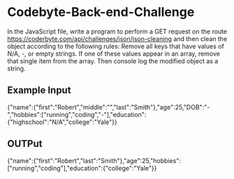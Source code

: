 # Codebyte-Back-end-Challenge

In the JavaScript file, write a program to perform a GET request on the route 
https://coderbyte.com/api/challenges/json/json-cleaning and then clean the object 
according to the following rules: Remove all keys that have values of N/A, -, or 
empty strings. If one of these values appear in an array, remove that single 
item from the array. Then console log the modified object as a string.

## Example Input
{"name":{"first":"Robert","middle":"","last":"Smith"},"age":25,"DOB":"-","hobbies":["running","coding","-"],"education":{"highschool":"N\/A","college":"Yale"}}

## OUTPut
{"name":{"first":"Robert","last":"Smith"},"age":25,"hobbies":["running","coding"],"education":{"college":"Yale"}}